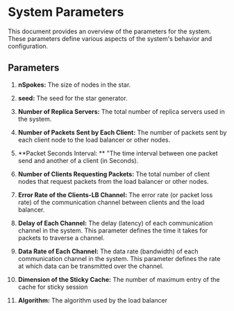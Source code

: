 # System Parameters

This document provides an overview of the parameters for the system. These parameters define various aspects of the system's behavior and configuration.

## Parameters

1. **nSpokes:** The size of nodes in the star.

2. **seed:** The seed for the star generator.
   
2. **Number of Replica Servers:** The total number of replica servers used in the system.

3. **Number of Packets Sent by Each Client:** The number of packets sent by each client node to the load balancer or other nodes.

4. **Packet Seconds Interval: ** "The time interval between one packet send and another of a client (in Seconds).

5. **Number of Clients Requesting Packets:** The total number of client nodes that request packets from the load balancer or other nodes.

6. **Error Rate of the Clients-LB Channel:** The error rate (or packet loss rate) of the communication channel between clients and the load balancer.

7. **Delay of Each Channel:** The delay (latency) of each communication channel in the system. This parameter defines the time it takes for packets to traverse a channel.

8. **Data Rate of Each Channel:** The data rate (bandwidth) of each communication channel in the system. This parameter defines the rate at which data can be transmitted over the channel.

9. **Dimension of the Sticky Cache:** The number of maximum entry of the cache for sticky session

10. **Algorithm:** The algorithm used by the load balancer